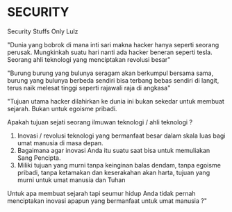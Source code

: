 # SECURITY
Security Stuffs Only Lulz

"Dunia yang bobrok di mana inti sari makna hacker hanya seperti seorang perusak. Mungkinkah suatu hari nanti ada hacker beneran seperti tesla. Seorang ahli teknologi yang menciptakan revolusi besar"

"Burung burung yang bulunya seragam akan berkumpul bersama sama, burung yang bulunya berbeda sendiri bisa terbang bebas sendiri di langit, terus naik melesat tinggi seperti rajawali raja di angkasa"

"Tujuan utama hacker dilahirkan ke dunia ini bukan sekedar untuk membuat sejarah. Bukan untuk egoisme pribadi.

Apakah tujuan sejati seorang ilmuwan teknologi / ahli teknologi ?

1. Inovasi / revolusi teknologi yang bermanfaat besar dalam skala luas bagi umat manusia di masa depan. 
2. Bagaimana agar inovasi Anda itu suatu saat bisa untuk memuliakan Sang Pencipta. 
3. Miliki tujuan yang murni tanpa keinginan balas dendam, tanpa egoisme pribadi, tanpa ketamakan dan keserakahan akan harta, tujuan yang murni untuk umat manusia dan Tuhan

Untuk apa membuat sejarah tapi seumur hidup Anda tidak pernah menciptakan inovasi apapun yang bermanfaat untuk umat manusia ?"
